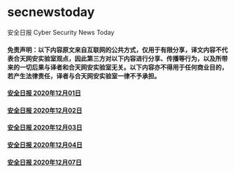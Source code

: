 # secnewstoday

安全日报 Cyber Security News Today

#### 免责声明：以下内容原文来自互联网的公共方式，仅用于有限分享，译文内容不代表合天网安实验室观点，因此第三方对以下内容进行分享、传播等行为，以及所带来的一切后果与译者和合天网安实验室无关。以下内容亦不得用于任何商业目的，若产生法律责任，译者与合天网安实验室一律不予承担。

#### [安全日报 2020年12月01日](https://github.com/hetianlab/secnewstoday/blob/master/Dec.2020/secnews-20201201.md)
#### [安全日报 2020年12月02日](https://github.com/hetianlab/secnewstoday/blob/master/Dec.2020/secnews-20201202.md)
#### [安全日报 2020年12月03日](https://github.com/hetianlab/secnewstoday/blob/master/Dec.2020/secnews-20201203.md)
#### [安全日报 2020年12月04日](https://github.com/hetianlab/secnewstoday/blob/master/Dec.2020/secnews-20201204.md)
#### [安全日报 2020年12月07日](https://github.com/hetianlab/secnewstoday/blob/master/Dec.2020/secnews-20201207.md)
